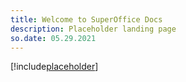 ```yaml
---
title: Welcome to SuperOffice Docs
description: Placeholder landing page
so.date: 05.29.2021
---
```


[!include[placeholder](../../../includes/default-index.md)]
